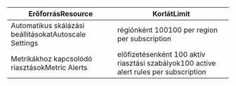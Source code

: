 
| <span data-ttu-id="f42b4-101">Erőforrás</span><span class="sxs-lookup"><span data-stu-id="f42b4-101">Resource</span></span> | <span data-ttu-id="f42b4-102">Korlát</span><span class="sxs-lookup"><span data-stu-id="f42b4-102">Limit</span></span> |
| --- | --- |
| <span data-ttu-id="f42b4-103">Automatikus skálázási beállításokat</span><span class="sxs-lookup"><span data-stu-id="f42b4-103">Autoscale Settings</span></span> |<span data-ttu-id="f42b4-104">régiónként 100</span><span class="sxs-lookup"><span data-stu-id="f42b4-104">100 per region per subscription</span></span> |
| <span data-ttu-id="f42b4-105">Metrikákhoz kapcsolódó riasztások</span><span class="sxs-lookup"><span data-stu-id="f42b4-105">Metric Alerts</span></span> |<span data-ttu-id="f42b4-106">előfizetésenként 100 aktív riasztási szabályok</span><span class="sxs-lookup"><span data-stu-id="f42b4-106">100 active alert rules per subscription</span></span> |
